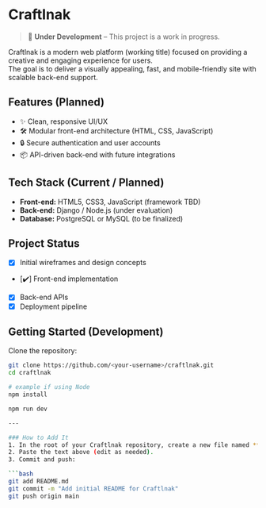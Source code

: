 # Craftlnak

> 🚧 **Under Development** – This project is a work in progress.

Craftlnak is a modern web platform (working title) focused on providing a creative and engaging experience for users.  
The goal is to deliver a visually appealing, fast, and mobile-friendly site with scalable back-end support.

## Features (Planned)

- ✨ Clean, responsive UI/UX  
- 🛠️ Modular front-end architecture (HTML, CSS, JavaScript)  
- 🔒 Secure authentication and user accounts  
- 📦 API-driven back-end with future integrations

## Tech Stack (Current / Planned)

- **Front-end:** HTML5, CSS3, JavaScript (framework TBD)
- **Back-end:** Django / Node.js (under evaluation)
- **Database:** PostgreSQL or MySQL (to be finalized)

## Project Status

- [x] Initial wireframes and design concepts  
- [✔️] Front-end implementation  
- [x] Back-end APIs  
- [x] Deployment pipeline

## Getting Started (Development)

Clone the repository:

```bash
git clone https://github.com/<your-username>/craftlnak.git
cd craftlnak

# example if using Node
npm install

npm run dev

---

### How to Add It
1. In the root of your Craftlnak repository, create a new file named **`README.md`**.  
2. Paste the text above (edit as needed).  
3. Commit and push:

```bash
git add README.md
git commit -m "Add initial README for Craftlnak"
git push origin main
